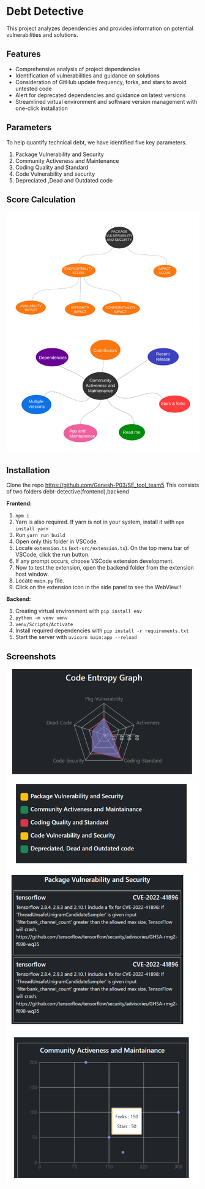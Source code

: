 # Debt Detective

This project analyzes dependencies and provides information on potential vulnerabilities and solutions.

## Features

- Comprehensive analysis of project dependencies
- Identification of vulnerabilities and guidance on solutions
- Consideration of GitHub update frequency, forks, and stars to avoid untested code
- Alert for deprecated dependencies and guidance on latest versions
- Streamlined virtual environment and software version management with one-click installation

## Parameters

To help quantify technical debt, we have identified five key parameters.

1. Package Vulnerability and Security
2. Community Activeness and Maintenance
3. Coding Quality and Standard
4. Code Vulnerability and security
5. Depreciated ,Dead and Outdated code

## Score Calculation

<p>
    <img src="Images/packageVulnerability.png">
<br/>
    <img src="Images/communityActiveness.png">

</p>

## Installation

Clone the repo https://github.com/Ganesh-P03/SE_tool_team5
This consists of two folders debt-detective(frontend),backend

**Frontend:**

1. `npm i`
2. Yarn is also required. If yarn is not in your system, install it with `npm install yarn`
3. Run `yarn run build`
4. Open only this folder in VSCode.
5. Locate `extension.ts` (`ext-src/extension.ts`). On the top menu bar of VSCode, click the run button.
6. If any prompt occurs, choose VSCode extension development.
7. Now to test the extension, open the backend folder from the extension host window.
8. Locate `main.py` file.
9. Click on the extension icon in the side panel to see the WebView!!

**Backend:**

1. Creating virtual environment with `pip install env`
2. `python -m venv venv`
3. `venv/Scripts/Activate`
4. Install required dependencies with `pip install -r requirements.txt`
5. Start the server with `uvicorn main:app --reload`

## Screenshots

<p>
    <img src="Images/codeEntropyGraph.png">
    <img src="Images/colorCoding.png">
     <img src="Images/CVE.png">
    <img src="Images/activeness.png">
    </p>
